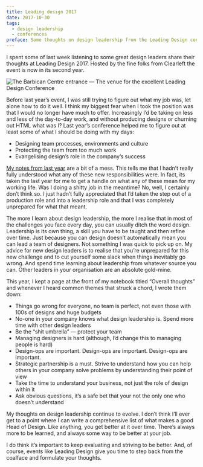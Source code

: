 ```yaml
---
title: Leading design 2017
date: 2017-10-30
tags:
  - design leadership
  - conferences
preface: Some thoughts on design leadership from the Leading Design conference
---
```

I spent some of last week listening to some great design leaders share their thoughts at Leading Design 2017. Hosted by the fine folks from Clearleft the event is now in its second year.

![The Barbican Centre entrance — The venue for the excellent Leading Design Conference](/assets/images/articles/2017-10-30-1.jpeg)

Before last year’s event, I was still trying to figure out what my job was, let alone how to do it well. I think my biggest fear when I took the position was that I would no longer have much to offer. Increasingly I’d be taking on less and less of the day-to-day work, and without producing designs or churning out HTML what was I? Last year’s conference helped me to figure out at least some of what I should be doing with my days:

* Designing team processes, environments and culture
* Protecting the team from too much work
* Evangelising design’s role in the company’s success

[My notes from last year](/articles/2016-10-3-leading-design-2016/) are a bit of a mess. This tells me that I hadn’t really fully understood what any of these new responsibilities were. In fact, its taken the last year for me to get a handle on what any of these mean for my working life. Was I doing a shitty job in the meantime? No, well, I certainly don’t think so. I just hadn’t fully appreciated that I’d taken the step out of a production role and into a leadership role and that I was completely unprepared for what that meant.

The more I learn about design leadership, the more I realise that in most of the challenges you face every day, you can usually ditch the word design. Leadership is its own thing, a skill you have to be taught and then refine over time. Just because you can design doesn’t automatically mean you can lead a team of designers. Not something I was quick to pick up on. My advice for new design leaders is to realise that you’re unprepared for this new challenge and to cut yourself some slack when things inevitably go wrong. And spend time learning about leadership from whatever source you can. Other leaders in your organisation are an absolute gold-mine.

This year, I kept a page at the front of my notebook titled “Overall thoughts” and whenever I heard common themes that struck a chord, I wrote them down:

* Things go wrong for everyone, no team is perfect, not even those with 100s of designs and huge budgets
* No-one in your company knows what design leadership is. Spend more time with other design leaders
* Be the “shit umbrella” — protect your team
* Managing designers is hard (although, I’d change this to managing people is hard)
* Design-ops are important. Design-ops are important. Design-ops are important.
* Strategic partnership is a must. Strive to understand how you can help others in your company solve problems by understanding their point of view
* Take the time to understand your business, not just the role of design within it
* Ask obvious questions, it’s a safe bet that your not the only one who doesn’t understand

My thoughts on design leadership continue to evolve. I don’t think I’ll ever get to a point where I can write a comprehensive list of what makes a good Head of Design. Like anything, you get better at it over time. There’s always more to be learned, and always some way to be better at your job.

I do think it’s important to keep evaluating and striving to be better. And, of course, events like Leading Design give you time to step back from the coalface and formulate your thoughts.